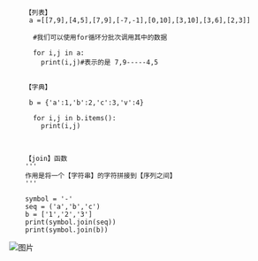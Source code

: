         【列表】         
         a =[[7,9],[4,5],[7,9],[-7,-1],[0,10],[3,10],[3,6],[2,3]]

          #我们可以使用for循环分批次调用其中的数据

          for i,j in a:
            print(i,j)#表示的是 7,9-----4,5
  
  
        【字典】

         b = {'a':1,'b':2,'c':3,'v':4}

          for i,j in b.items():
            print(i,j)
        
        
        
        【join】函数
        '''
        作用是将一个【字符串】的字符拼接到【序列之间】
        '''
        
        symbol = '-'
        seq = ('a','b','c')
        b = ['1','2','3']
        print(symbol.join(seq))
        print(symbol.join(b))
        
![图片](https://user-images.githubusercontent.com/38878365/189016977-5c329238-1042-4d8e-aec1-bb7c532ccf7e.png)
        
